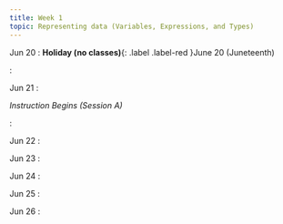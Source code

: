 ```yaml
---
title: Week 1
topic: Representing data (Variables, Expressions, and Types)
---
```

Jun 20
: **Holiday (no classes)**{: .label .label-red }June 20 (Juneteenth)

: [](#)

Jun 21
: <p class="text-grey-dk-000 mb-0"><em>Instruction Begins (Session A)</em></p>

: [](#)

Jun 22
: [](#)

Jun 23
: [](#)

Jun 24
: [](#)

Jun 25
: [](#)

Jun 26
: [](#)

